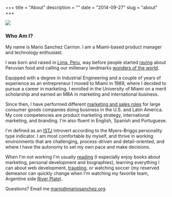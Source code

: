 +++
title = "About"
description = ""
date = "2014-09-27"
slug = "about"
+++

<img src="http://farm5.staticflickr.com/4032/4447940514_44c70d069c_z.jpg" class="profile"><br />
### Who Am I? ###

My name is Mario Sanchez Carrion. I am a Miami-based product manager and technology enthusiast.  

I was born and raised in [Lima, Peru](http://farm5.staticflickr.com/4115/4935682049_a0215ceb6e_z.jpg), way before people started [raving](http://goo.gl/h0lZgl) about Peruvian food and calling our millenary landmarks [wonders of the world](http://news.nationalgeographic.com/news/2007/07/photogalleries/seven-wonders/photo5.html).

Equipped with a degree in Industrial Engineering and a couple of years of experience as an entrepreneur I moved to Miami in 1989, where I decided to pursue a career in marketing. I enrolled in the University of Miami on a merit scholarship and earned an MBA in marketing and international business.

Since then, I have performed different [marketing and sales roles](http://www.linkedin.com/in/mariobox/) for large consumer goods companies doing business in the U.S. and Latin America. My core competencies are product marketing strategy, international marketing, and branding. I'm also fluent in English, Spanish and Portuguese.

I'm defined as an [ISTJ](http://www.16personalities.com/istj-personality) introvert according to the Myers-Briggs personality type indicator. I am most comfortable by myself, and thrive in working environments that are challenging, process-driven and detail-oriented, and where I have the autonomy to set my own pace and make decisions.

When I'm not working I'm usually [reading](../reading/) (I especially enjoy books about marketing, personal development and biographies), learning everything I can about web development, [traveling](../photos/), or watching soccer (my reserved demeanor can quickly change when I'm watching my favorite team, Argentine side [River Plate](http://farm5.staticflickr.com/4055/4448440498_5d731b2102_z.jpg)).

Questions? Email me <a href="mailto:mario@mariosanchez.org">mario@mariosanchez.org</a>.


